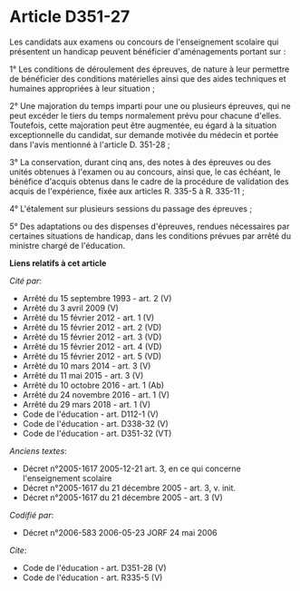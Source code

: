# Article D351-27

Les candidats aux examens ou concours de l'enseignement scolaire qui présentent un handicap peuvent bénéficier d'aménagements
portant sur : 

1° Les conditions de déroulement des épreuves, de nature à leur permettre de bénéficier des conditions matérielles ainsi que
des aides techniques et humaines appropriées à leur situation ; 

2° Une majoration du temps imparti pour une ou plusieurs épreuves, qui ne peut excéder le tiers du temps normalement prévu
pour chacune d'elles. Toutefois, cette majoration peut être augmentée, eu égard à la situation exceptionnelle du candidat,
sur demande motivée du médecin et portée dans l'avis mentionné à l'article D. 351-28 ; 

3° La conservation, durant cinq ans, des notes à des épreuves ou des unités obtenues à l'examen ou au concours, ainsi que, le
cas échéant, le bénéfice d'acquis obtenus dans le cadre de la procédure de validation des acquis de l'expérience, fixée aux
articles R. 335-5 à R. 335-11 ; 

4° L'étalement sur plusieurs sessions du passage des épreuves ; 

5° Des adaptations ou des dispenses d'épreuves, rendues nécessaires par certaines situations de handicap, dans les conditions
prévues par arrêté du ministre chargé de l'éducation.

**Liens relatifs à cet article**

_Cité par_:

  - Arrêté du 15 septembre 1993 - art. 2 (V)
  - Arrêté du 3 avril 2009 (V)
  - Arrêté du 15 février 2012 - art. 1 (V)
  - Arrêté du 15 février 2012 - art. 2 (VD)
  - Arrêté du 15 février 2012 - art. 3 (VD)
  - Arrêté du 15 février 2012 - art. 4 (VD)
  - Arrêté du 15 février 2012 - art. 5 (VD)
  - Arrêté du 10 mars 2014 - art. 3 (V)
  - Arrêté du 11 mai 2015 - art. 3 (V)
  - Arrêté du 10 octobre 2016 - art. 1 (Ab)
  - Arrêté du 24 novembre 2016 - art. 1 (V)
  - Arrêté du 29 mars 2018 - art. 1 (V)
  - Code de l'éducation - art. D112-1 (V)
  - Code de l'éducation - art. D338-32 (V)
  - Code de l'éducation - art. D351-32 (VT)

_Anciens textes_:

  - Décret n°2005-1617 2005-12-21 art. 3, en ce qui concerne l'enseignement scolaire
  - Décret n°2005-1617 du 21 décembre 2005 - art. 3, v. init.
  - Décret n°2005-1617 du 21 décembre 2005 - art. 3 (V)

_Codifié par_:

  - Décret n°2006-583 2006-05-23 JORF 24 mai 2006

_Cite_:

  - Code de l'éducation - art. D351-28 (V)
  - Code de l'éducation - art. R335-5 (V)
